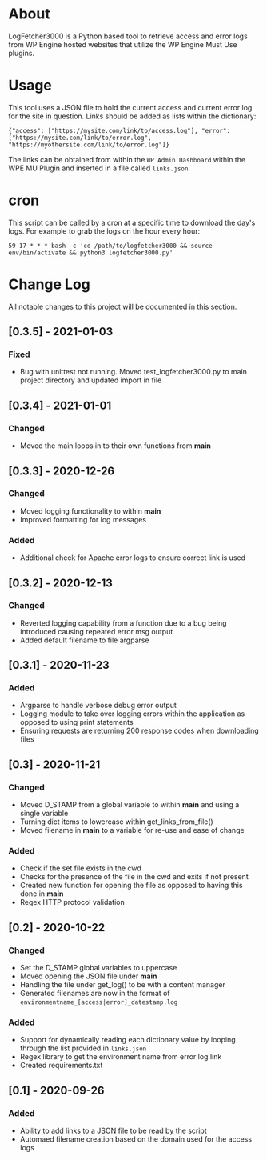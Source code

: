# About
LogFetcher3000 is a Python based tool to retrieve access and error logs from WP Engine hosted websites that utilize the WP Engine Must Use plugins.

# Usage
This tool uses a JSON file to hold the current access and current error log for the site in question. Links should be added as lists within the dictionary: 

```
{"access": ["https://mysite.com/link/to/access.log"], "error": ["https://mysite.com/link/to/error.log", "https://myothersite.com/link/to/error.log"]}
```

The links can be obtained from within the `WP Admin Dashboard` within the WPE MU Plugin and inserted in a file called `links.json`.

# cron
This script can be called by a cron at a specific time  to download the day's logs. For example to grab the logs on the hour every hour:

```
59 17 * * * bash -c 'cd /path/to/logfetcher3000 && source env/bin/activate && python3 logfetcher3000.py'
```

# Change Log
All notable changes to this project will be documented in this section.

## [0.3.5] - 2021-01-03
### Fixed
- Bug with unittest not running. Moved test_logfetcher3000.py to main project directory and updated import in file
## [0.3.4] - 2021-01-01
### Changed
- Moved the main loops in to their own functions from __main__
## [0.3.3] - 2020-12-26
### Changed
- Moved logging functionality to within __main__
- Improved formatting for log messages
### Added
- Additional check for Apache error logs to ensure correct link is used
## [0.3.2] - 2020-12-13
### Changed
- Reverted logging capability from a function due to a bug being introduced causing repeated error msg output
- Added default filename to file argparse
## [0.3.1] - 2020-11-23
### Added
- Argparse to handle verbose debug error output
- Logging module to take over logging errors within the application as opposed to using print statements
- Ensuring requests are returning 200 response codes when downloading files
## [0.3] - 2020-11-21
### Changed
- Moved D_STAMP from a global variable to within __main__ and using a single variable
- Turning dict items to lowercase within get_links_from_file()
- Moved filename in __main__ to a variable for re-use and ease of change
### Added
- Check if the set file exists in the cwd
- Checks for the presence of the file in the cwd and exits if not present
- Created new function for opening the file as opposed to having this done in __main__
- Regex HTTP protocol validation
## [0.2] - 2020-10-22
### Changed
- Set the D_STAMP global variables to uppercase
- Moved opening the JSON file under __main__
- Handling the file under get_log() to be with a content manager
- Generated filenames are now in the format of `environmentname_[access|error]_datestamp.log`
### Added
- Support for dynamically reading each dictionary value by looping through the list provided in `links.json`
- Regex library to get the environment name from error log link
- Created requirements.txt
## [0.1] - 2020-09-26
### Added
- Ability to add links to a JSON file to be read by the script
- Automaed filename creation based on the domain used for the access logs
